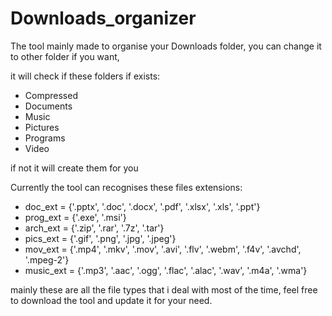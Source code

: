 # Downloads_organizer
The tool mainly made to organise your Downloads folder, you can change it to other folder if you want,

it will check if these folders if exists:
- Compressed
- Documents
- Music
- Pictures
- Programs
- Video

if not it will create them for you

Currently the tool can recognises these files extensions:
- doc_ext = {'.pptx', '.doc', '.docx', '.pdf', '.xlsx', '.xls', '.ppt'}
- prog_ext = {'.exe', '.msi'}
- arch_ext = {'.zip', '.rar', '.7z', '.tar'}
- pics_ext = {'.gif', '.png', '.jpg', '.jpeg'}
- mov_ext = {'.mp4', '.mkv', '.mov', '.avi', '.flv', '.webm', '.f4v', '.avchd', '.mpeg-2'}
- music_ext = {'.mp3', '.aac', '.ogg', '.flac', '.alac', '.wav', '.m4a', '.wma'}


mainly these are all the file types that i deal with most of the time, feel free to download the tool and update it for your need.
